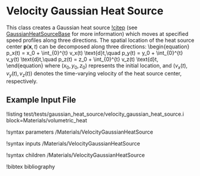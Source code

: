 # Velocity Gaussian Heat Source

This class creates a Gaussian heat source [!citep](yushu2022directed) (see [GaussianHeatSourceBase](GaussianHeatSource.md) for more information) which moves at specified speed profiles along three directions. The spatial location of the heat source center $\boldsymbol{p}(\boldsymbol{x},t)$ can be decomposed along three directions:
\begin{equation}
  p_x(t) = x_0 + \int_{0}^{t} v_x(t) \text{d}t,\quad
  p_y(t) = y_0 + \int_{0}^{t} v_y(t) \text{d}t,\quad
  p_z(t) = z_0 + \int_{0}^{t} v_z(t) \text{d}t,
\end{equation}
where $(x_0, y_0,z_0)$ represents the initial location, and $(v_x(t), v_y(t), v_z(t))$ denotes the time-varying velocity of the heat source center, respectively.

## Example Input File

!listing test/tests/gaussian_heat_source/velocity_gaussian_heat_source.i block=Materials/volumetric_heat

!syntax parameters /Materials/VelocityGaussianHeatSource

!syntax inputs /Materials/VelocityGaussianHeatSource

!syntax children /Materials/VelocityGaussianHeatSource

!bibtex bibliography
